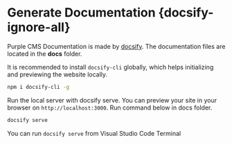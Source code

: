 # Generate Documentation {docsify-ignore-all}

Purple CMS Documentation is made by [docsify](https://docsify.js.org/#/). The documentation files are located in the **docs** folder.

It is recommended to install <code>docsify-cli</code> globally, which helps initializing and previewing the website locally.

```bash
npm i docsify-cli -g
```

Run the local server with docsify serve. You can preview your site in your browser on <code>http://localhost:3000</code>. Run command below in docs folder.

```bash
docsify serve
```

<p class="tip">You can run <code>docsify serve</code> from Visual Studio Code Terminal</p>